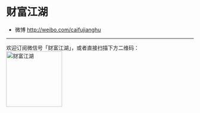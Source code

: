 财富江湖
======================

- 微博 http://weibo.com/caifujianghu


**************

欢迎订阅微信号「财富江湖」，或者直接扫描下方二维码：
<img src="https://raw.github.com/caifujianghu/caifujianghu.github.com/master/assets/images/weixin_qrcode.jpg" width="150" hight="150" alt="财富江湖" title="财富江湖" />
